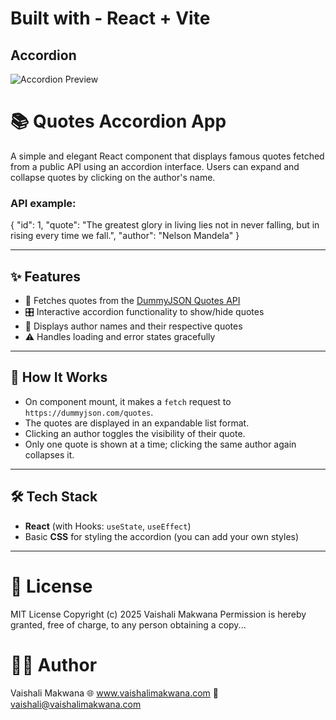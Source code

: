 # Built with - React + Vite

## Accordion

![Accordion Preview](https://github.com/user-attachments/assets/f60f1de3-76d9-4811-8a66-2773149283cf)

# 📚 Quotes Accordion App

A simple and elegant React component that displays famous quotes fetched from a public API using an accordion interface. Users can expand and collapse quotes by clicking on the author's name.

### API example:

{
"id": 1,
"quote": "The greatest glory in living lies not in never falling, but in rising every time we fall.",
"author": "Nelson Mandela"
}

---

## ✨ Features

- 🔁 Fetches quotes from the [DummyJSON Quotes API](https://dummyjson.com/quotes)
- 🎛 Interactive accordion functionality to show/hide quotes
- 📜 Displays author names and their respective quotes
- ⚠️ Handles loading and error states gracefully

---

## 🚀 How It Works

- On component mount, it makes a `fetch` request to `https://dummyjson.com/quotes`.
- The quotes are displayed in an expandable list format.
- Clicking an author toggles the visibility of their quote.
- Only one quote is shown at a time; clicking the same author again collapses it.

---

## 🛠 Tech Stack

- **React** (with Hooks: `useState`, `useEffect`)
- Basic **CSS** for styling the accordion (you can add your own styles)

---

# 📄 License

MIT License
Copyright (c) 2025 Vaishali Makwana
Permission is hereby granted, free of charge, to any person obtaining a copy...

# 👩‍💻 Author

Vaishali Makwana
🌐 www.vaishalimakwana.com
📧 vaishali@vaishalimakwana.com
